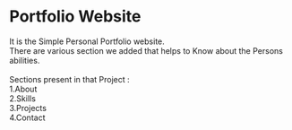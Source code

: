 # Portfolio Website<br>

It is the Simple Personal Portfolio website.<br>
There are various section we added that helps to Know about the Persons abilities.<br><br>
Sections present in that Project : <br>
  1.About<br>
  2.Skills<br>
  3.Projects<br>
  4.Contact<br>

